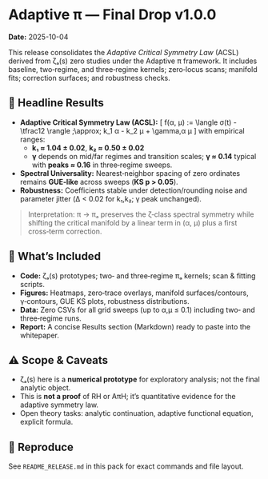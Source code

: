 # Adaptive π — Final Drop v1.0.0
**Date:** 2025-10-04

This release consolidates the *Adaptive Critical Symmetry Law* (ACSL) derived from ζₐ(s) zero studies under the Adaptive π framework. It includes baseline, two‑regime, and three‑regime kernels; zero‑locus scans; manifold fits; correction surfaces; and robustness checks.

## 🔑 Headline Results
- **Adaptive Critical Symmetry Law (ACSL):**
  \[ f(α, μ) := \langle σ(t) - \tfrac12 \rangle \;\approx\; k_1 α - k_2 μ + \gamma\,α μ \]
  with empirical ranges:
  - **k₁ ≈ 1.04 ± 0.02**, **k₂ ≈ 0.50 ± 0.02**
  - **γ** depends on mid/far regimes and transition scales; **γ ≈ 0.14** typical with **peaks ≈ 0.16** in three‑regime sweeps.
- **Spectral Universality:** Nearest‑neighbor spacing of zero ordinates remains **GUE‑like** across sweeps (**KS p > 0.05**).
- **Robustness:** Coefficients stable under detection/rounding noise and parameter jitter (Δ < 0.02 for k₁,k₂; γ peak unchanged).

> Interpretation: π → πₐ preserves the ζ‑class spectral symmetry while shifting the critical manifold by a linear term in (α, μ) plus a first cross‑term correction.

## 🧪 What’s Included
- **Code:** ζₐ(s) prototypes; two‑ and three‑regime πₐ kernels; scan & fitting scripts.
- **Figures:** Heatmaps, zero‑trace overlays, manifold surfaces/contours, γ‑contours, GUE KS plots, robustness distributions.
- **Data:** Zero CSVs for all grid sweeps (up to α,μ ≤ 0.1) including two‑ and three‑regime runs.
- **Report:** A concise Results section (Markdown) ready to paste into the whitepaper.

## ⚠️ Scope & Caveats
- ζₐ(s) here is a **numerical prototype** for exploratory analysis; not the final analytic object.
- This is **not a proof** of RH or AπH; it’s quantitative evidence for the adaptive symmetry law.
- Open theory tasks: analytic continuation, adaptive functional equation, explicit formula.

## 🧭 Reproduce
See `README_RELEASE.md` in this pack for exact commands and file layout.
